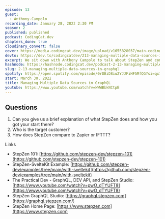```yaml
---
episode: 13
guest:
  - Anthony-Campolo
recording_date: January 28, 2022 2:30 PM
season: 2
published: published
podcast: CodingCat.dev
chapters_done: true
cloudinary_convert: false
cover: https://media.codingcat.dev/image/upload/v1655828037/main-codingcatdev-photo/Managing_Multiple_Data_Sources_in_GraphQL.jpg
devto: https://dev.to/codingcatdev/213-managing-multiple-data-sources-in-graphql-42dg
excerpt: We sit down with Anthony Campolo to talk about StepZen and combining multiple GraphQL data sources. We walk through an entire demo live!
hashnode: https://hashnode.codingcat.dev/podcast-2-13-managing-multiple-data-sources-in-graphql
slug: 2-13-managing-multiple-data-sources-in-graphql
spotify: https://open.spotify.com/episode/0rOBiD8iu2YJJFiHF5MfQG?si=qx1OsuozTHGeBG6ttINb1g
start: March 30, 2022
title: Managing Multiple Data Sources in GraphQL
youtube: https://www.youtube.com/watch?v=kWWBbkNCtpE
---
```


## Questions

1. Can you give us a brief explanation of what StepZen does and how you got your start there?
2. Who is the target customer?
3. How does StepZen compare to Zapier or IFTTT?

Links

- StepZen 101: [https://github.com/stepzen-dev/stepzen-101](https://github.com/stepzen-dev/stepzen-101)
- StepZen-SvelteKit Example: [https://github.com/stepzen-dev/examples/tree/main/with-sveltekit](https://github.com/stepzen-dev/examples/tree/main/with-sveltekit)
- The Practical Dev - GraphQL, DEV API, and StepZen Studio: [https://www.youtube.com/watch?v=pwO_dTYUFT8](https://www.youtube.com/watch?v=pwO_dTYUFT8)
- StepZen GraphQL Studio: [https://graphql.stepzen.com](https://graphql.stepzen.com/)
- StepZen Home Page: [https://www.stepzen.com](https://www.stepzen.com)

